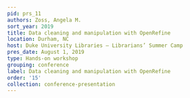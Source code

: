 ```yaml
---
pid: prs_11
authors: Zoss, Angela M.
sort_year: 2019
title: Data cleaning and manipulation with OpenRefine
location: Durham, NC
host: Duke University Libraries – Librarians’ Summer Camp
pres_date: August 1, 2019
type: Hands-on workshop
grouping: conference
label: Data cleaning and manipulation with OpenRefine
order: '15'
collection: conference-presentation
---
```

